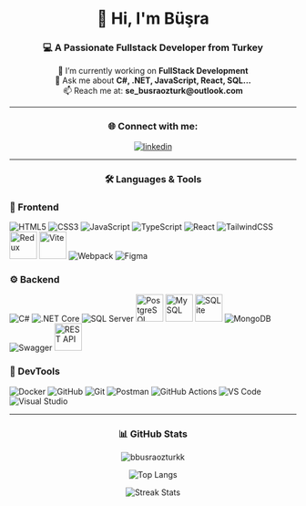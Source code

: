 <h1 align="center">👋 Hi, I'm Büşra</h1>
<h3 align="center">💻 A Passionate Fullstack Developer from Turkey</h3>

<p align="center">
  🔭 I’m currently working on <strong>FullStack Development</strong><br>
  💬 Ask me about <strong>C#, .NET, JavaScript, React, SQL...</strong><br>
  📫 Reach me at: <strong>se_busraozturk@outlook.com</strong>
</p>

---

<h3 align="center">🌐 Connect with me:</h3>

<p align="center">
  <a href="https://linkedin.com/in/-busraozturk" target="blank">
    <img src="https://img.icons8.com/color/48/linkedin.png" alt="linkedin"/>
  </a>
</p>

---

<h3 align="center">🛠️ Languages & Tools</h3>

### 🎨 Frontend
<p align="left">
  <img src="https://img.icons8.com/color/48/html-5--v1.png" alt="HTML5"/>
  <img src="https://img.icons8.com/color/48/css3.png" alt="CSS3"/>
  <img src="https://img.icons8.com/color/48/javascript--v1.png" alt="JavaScript"/>
  <img src="https://img.icons8.com/color/48/typescript.png" alt="TypeScript"/>
  <img src="https://img.icons8.com/color/48/react-native.png" alt="React"/>
  <img src="https://img.icons8.com/color/48/tailwind_css.png" alt="TailwindCSS"/>
  <img src="https://raw.githubusercontent.com/reduxjs/redux/master/logo/logo.png" alt="Redux" width="48"/>
  <img src="https://vitejs.dev/logo.svg" alt="Vite" width="48"/>
  <img src="https://img.icons8.com/color/48/webpack.png" alt="Webpack"/>
  <img src="https://img.icons8.com/color/48/figma.png" alt="Figma"/>
</p>

### ⚙️ Backend
<p align="left">
  <img src="https://img.icons8.com/color/48/c-sharp-logo.png" alt="C#"/>
  <img src="https://img.icons8.com/color/48/net-framework.png" alt=".NET Core"/>
  <img src="https://img.icons8.com/color/48/microsoft-sql-server.png" alt="SQL Server"/>
  <img src="https://www.vectorlogo.zone/logos/postgresql/postgresql-icon.svg" alt="PostgreSQL" width="48"/>
  <img src="https://www.vectorlogo.zone/logos/mysql/mysql-icon.svg" alt="MySQL" width="48"/>
  <img src="https://upload.wikimedia.org/wikipedia/commons/3/38/SQLite370.svg" alt="SQLite" width="48"/>
  <img src="https://img.icons8.com/color/48/mongodb.png" alt="MongoDB"/>
  <img src="https://img.icons8.com/color/48/api-settings.png" alt="Swagger"/>
  <img src="https://uxwing.com/wp-content/themes/uxwing/download/web-app-development/rest-api-icon.svg" alt="REST API" width="48"/>
</p>

### 🔧 DevTools
<p align="left">
  <img src="https://img.icons8.com/color/48/docker.png" alt="Docker"/>
  <img src="https://img.icons8.com/fluency/48/github.png" alt="GitHub"/>
  <img src="https://img.icons8.com/color/48/git.png" alt="Git"/>
  <img src="https://img.icons8.com/external-tal-revivo-color-tal-revivo/48/external-postman-is-the-only-complete-api-development-environment-logo-color-tal-revivo.png" alt="Postman"/>
  <img src="https://img.icons8.com/fluency/48/github.png" alt="GitHub Actions"/>
  <img src="https://img.icons8.com/color/48/visual-studio-code-2019.png" alt="VS Code"/>
  <img src="https://img.icons8.com/color/48/visual-studio.png" alt="Visual Studio"/>
</p>

---

<h3 align="center">📊 GitHub Stats</h3>

<p align="center">
  <img src="https://github-readme-stats.vercel.app/api?username=bbusraozturkk&show_icons=true&theme=default&locale=en" alt="bbusraozturkk" />
</p>
<p align="center">
  <img src="https://github-readme-stats.vercel.app/api/top-langs/?username=bbusraozturkk&layout=compact&theme=default" alt="Top Langs" />
</p>
<p align="center">
  <img src="https://github-readme-streak-stats.herokuapp.com/?user=bbusraozturkk" alt="Streak Stats" />
</p>
